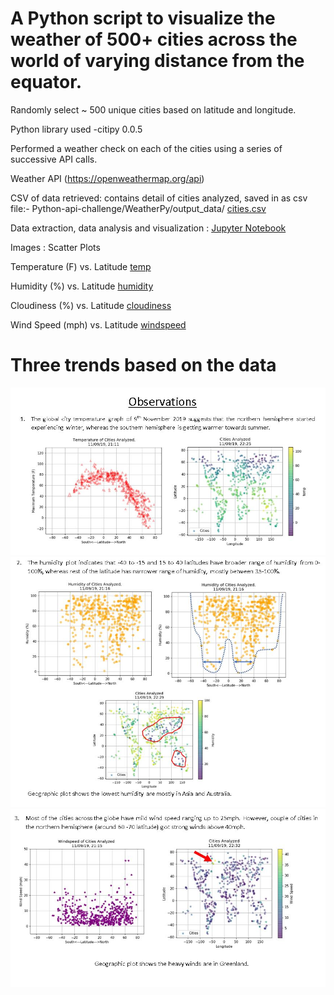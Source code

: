 # A Python script to visualize the weather of 500+ cities across the world of varying distance from the equator.

Randomly select ~ 500 unique cities based on latitude and longitude.

Python library used -citipy 0.0.5


Performed a weather check on each of the cities using a series of successive API calls.

Weather API (https://openweathermap.org/api)


CSV of data retrieved: contains detail of cities analyzed, saved in as csv file:- Python-api-challenge/WeatherPy/output_data/
[cities.csv](https://github.com/sgk2004/Python-api-challenge/blob/master/WeatherPy/output_data/cities.csv)

Data extraction, data analysis and visualization : [Jupyter Notebook](https://github.com/sgk2004/Python-api-challenge/blob/master/WeatherPy/WeatherPy.ipynb)


Images : Scatter Plots

Temperature (F) vs. Latitude
[temp](https://github.com/sgk2004/Python-api-challenge/blob/master/WeatherPy/images/Temp_distribution.png)

Humidity (%) vs. Latitude
[humidity](https://github.com/sgk2004/Python-api-challenge/blob/master/WeatherPy/images/Humidity_distribution.png)

Cloudiness (%) vs. Latitude
[cloudiness](https://github.com/sgk2004/Python-api-challenge/blob/master/WeatherPy/images/Cloudiness_distribution.png)

Wind Speed (mph) vs. Latitude
[windspeed](https://github.com/sgk2004/Python-api-challenge/blob/master/WeatherPy/images/Windspeed_distribution.png)




# Three trends based on the data

![](WeatherPy/images/Capture1.JPG)
![](WeatherPy/images/Capture2.JPG)
![](WeatherPy/images/Capture3.JPG)

